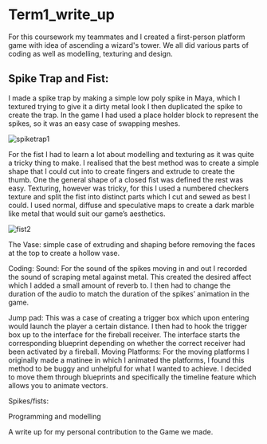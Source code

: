 # Term1_write_up

For this coursework my teammates and I created a first-person platform game with idea of ascending a wizard's tower. We all did various parts of coding as well as modelling, texturing and design.

## Spike Trap and Fist:

I made a spike trap by making a simple low poly spike in Maya, which I textured trying to give it a dirty metal look I then duplicated the spike to create the trap. In the game I had used a place holder block to represent the spikes, so it was an easy case of swapping meshes. 

![spiketrap1](https://user-images.githubusercontent.com/32567724/35195469-cd3d4610-febb-11e7-8508-28ee968509d6.png)

For the fist I had to learn a lot about modelling and texturing as it was quite a tricky thing to make. I realised that the best method was to create a simple shape that I could cut into to create fingers and extrude to create the thumb. One the general shape of a closed fist was defined the rest was easy. Texturing, however was tricky, for this I used a numbered checkers texture and split the fist into distinct parts which I cut and sewed as best I could. I used normal, diffuse and speculative maps to create a dark marble like metal that would suit our game’s aesthetics.


![fist2](https://user-images.githubusercontent.com/32567724/35195494-51f418ac-febc-11e7-8db3-7e47277c5029.png)



The Vase: simple case of extruding and shaping before removing the faces at the top to create a hollow vase. 















Coding:
Sound: 
For the sound of the spikes moving in and out I recorded the sound of scraping metal against metal. This created the desired affect which I added a small amount of reverb to. I then had to change the duration of the audio to match the duration of the spikes’ animation in the game. 

Jump pad:
This was a case of creating a trigger box which upon entering would launch the player a certain distance. I then had to hook the trigger box up to the interface for the fireball receiver. The interface starts the corresponding blueprint depending on whether the correct receiver had been activated by a fireball. 
Moving Platforms:
For the moving platforms I originally made a matinee in which I animated the platforms, I found this method to be buggy and unhelpful for what I wanted to achieve. I decided to move them through blueprints and specifically the timeline feature which allows you to animate vectors. 

Spikes/fists:

Programming and modelling

A write up for my personal contribution to the Game we made.

